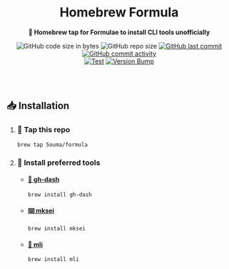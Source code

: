 <h1 align="center">Homebrew Formula</h1>

<div align="center">

**🍺 Homebrew tap for Formulae to install CLI tools unofficially**

![GitHub code size in bytes](https://img.shields.io/github/languages/code-size/5ouma/homebrew-formula?style=flat-square)
![GitHub repo size](https://img.shields.io/github/repo-size/5ouma/homebrew-formula?style=flat-square)
[![GitHub last commit](https://img.shields.io/github/last-commit/5ouma/homebrew-formula?style=flat-square)](https://github.com/5ouma/homebrew-formula/commit/HEAD)
[![GitHub commit activity](https://img.shields.io/github/commit-activity/m/5ouma/homebrew-formula?style=flat-square)](https://github.com/5ouma/homebrew-formula/commits/main)
<br />
[![Test](https://img.shields.io/github/actions/workflow/status/5ouma/homebrew-formula/homebrew-test.yml?label=test&style=flat-square)](https://github.com/5ouma/homebrew-formula/actions/workflows/homebrew-test.yml)
[![Version Bump](https://img.shields.io/github/actions/workflow/status/5ouma/homebrew-formula/homebrew-bump.yml?label=version%20bump&style=flat-square)](https://github.com/5ouma/homebrew-formula/actions/workflows/homebrew-bump.yml)

</div>

<br /><br />

## 📥 Installation

1. ### 🚰 Tap this repo

   ```shell
   brew tap 5ouma/formula
   ```

1. ### 🧾 Install preferred tools

   - #### [🚀 gh-dash](https://dlvhdr.github.io/gh-dash)

     ```shell
     brew install gh-dash
     ```

   - #### [⌨️ mksei](https://gist.github.com/miclf/bf4b0cb6de9ead726197db7ed3d937b5)

     ```shell
     brew install mksei
     ```

   - #### [📑 mli](https://github.com/5ouma/mli)

     ```shell
     brew install mli
     ```

